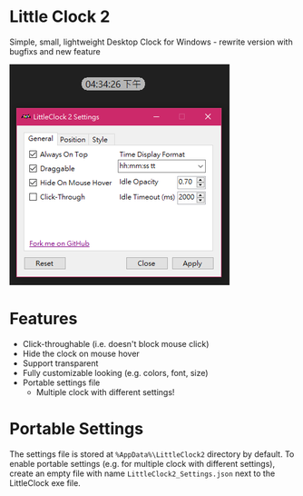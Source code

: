 # Little Clock 2

Simple, small, lightweight Desktop Clock for Windows - rewrite version with bugfixs and new feature

![LittleClock2_Screenshot](LittleClock2_Screenshot.png)

# Features

- Click-throughable (i.e. doesn't block mouse click)
- Hide the clock on mouse hover
- Support transparent
- Fully customizable looking (e.g. colors, font, size)
- Portable settings file
  - Multiple clock with different settings!

# Portable Settings

The settings file is stored at `%AppData%\LittleClock2` directory by default. To enable portable settings (e.g. for multiple clock with different settings), create an empty file with name `LittleClock2_Settings.json` next to the LittleClock exe file.